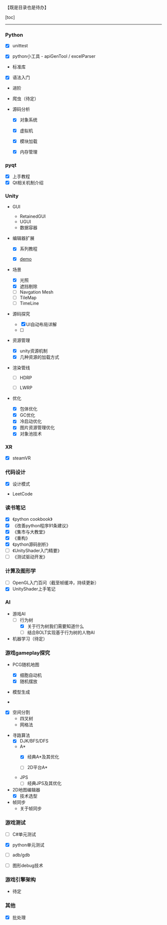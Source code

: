 【既是目录也是待办】

[toc]

---

### Python

- [x] unittest

- [x] python小工具 - apiGenTool / excelParser

- 标准库

- [x] 语法入门

- 进阶

- 爬虫（待定）

- 源码分析
  - [x] 对象系统

  - [x] 虚拟机

  - [x] 模块加载

  - [x] 内存管理

### pyqt

- [x] 上手教程
- [x] Qt相关机制介绍

### Unity

- GUI
  - RetainedGUI
  - UGUI
  - 数据容器

- 编辑器扩展

  - [x] 系列教程

  - [x] [demo](https://github.com/jewis123/EditorExtensionDemos.git)

- 场景

  - [x] 光照
  - [x] 遮挡剔除
  - [ ] Navgation Mesh
  - [ ] TileMap
  - [ ] TimeLine

- 源码探究

  - [x] UI自动布局详解 
  - [ ] 

- 资源管理

  - [x] unity资源机制
  - [x] 几种资源的加载方式

- 渲染管线

  - [ ] HDRP

  - [ ] LWRP


- 优化

  - [x] 包体优化
  - [x] GC优化
  - [x] 冷启动优化
  - [x] 图片资源管理优化
  - [x] 对象池技术

### XR

- [x] steamVR

### 代码设计

- [x] 设计模式
- LeetCode

### 读书笔记

- [x] 《python cookbook》
- [x] 《改善python程序91条建议》
- [x] 《集市与大教堂》
- [x] 《重构》
- [x] 《python源码剖析》
- [ ] 《UnityShader入门精要》
- [ ] 《测试驱动开发》

### 计算及图形学

- [ ] OpenGL入门百问（截至帧缓冲，持续更新）
- [x] UnityShader上手笔记

### AI

- 游戏AI
  - [ ] 行为树
    - [x] 关于行为树我们需要知道什么
    - [ ] 结合BOLT实现基于行为树的人物AI

- 机器学习（待定）

### 游戏gameplay探究

- PCG随机地图
  - [x] 细胞自动机
  - [x] 随机摆放
- 模型生成

- 

- [x] 空间分割
  - 四叉树
  - 网格法


- 寻路算法
  - [x] DJK/BFS/DFS

  - A*
    - [x] 经典A*及其优化

    - [ ] 2D平台A*

  - JPS
    - [ ] 经典JPS及其优化
- 2D地图编辑器
  - [x] 技术选型
- 帧同步
  - 关于帧同步

### 游戏测试

- [ ] C#单元测试
- [x] python单元测试

- [ ] adb/gdb

- [ ] 图形debug技术

### 游戏引擎架构

- 待定

### 其他

- [x] 批处理